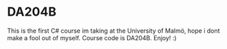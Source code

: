 # DA204B
This is the first C# course im taking at the University of Malmö, hope i dont make a fool out of myself. Course code is DA204B. Enjoy! :)

